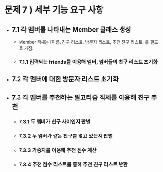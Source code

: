 # 문제 7 ) 세부 기능 요구 사항
- ## 7.1 각 멤버를 나타내는 Member 클래스 생성
  - Member 객체는 [이름, 친구 리스트, 방문자 리스트, 추천 친구 리스트] 를 필드로 가짐.
  - ### 7.1.1 입력되는 friends를 이용해  멤버, 멤버들의 친구 리스트 초기화
- ## 7.2 각 멤버에 대한 방문자 리스트 초기화
- ## 7.3 각 멤버를 추천하는 알고리즘 객체를 이용해 친구 추천
  - ### 7.3.1 두 멤버가 친구 사이인지 판별
  - ### 7.3.2 두 멤버가 같은 친구를 맺고 있는지 판별
  - ### 7.3.3 가중치를 이용해 추천 점수 계산
  - ### 7.3.4 추천 점수 리스트를 통해 추천 친구 리스트 반환
